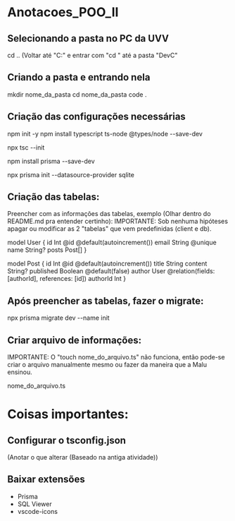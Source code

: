 # Anotacoes_POO_II

## Selecionando a pasta no PC da UVV
cd ..
(Voltar até "C:" e entrar com "cd " até a pasta "DevC"

## Criando a pasta e entrando nela
mkdir nome_da_pasta
cd nome_da_pasta
code .

## Criação das configurações necessárias
npm init -y
npm install typescript ts-node @types/node --save-dev

npx tsc --init

npm install prisma --save-dev

npx prisma init --datasource-provider sqlite

## Criação das tabelas:
Preencher com as informações das tabelas, exemplo (Olhar dentro do README.md pra entender certinho):
IMPORTANTE: Sob nenhuma hipóteses apagar ou modificar as 2 "tabelas" que vem predefinidas (client e db).

model User {
  id    Int     @id @default(autoincrement())
  email String  @unique
  name  String?
  posts Post[]
}

model Post {
  id        Int     @id @default(autoincrement())
  title     String
  content   String?
  published Boolean @default(false)
  author    User    @relation(fields: [authorId], references: [id])
  authorId  Int
}

## Após preencher as tabelas, fazer o migrate:
npx prisma migrate dev --name init

## Criar arquivo de informações:
IMPORTANTE: O "touch nome_do_arquivo.ts" não funciona, então pode-se criar o arquivo manualmente mesmo ou fazer da maneira que a Malu ensinou.

nome_do_arquivo.ts


# Coisas importantes:
## Configurar o tsconfig.json
(Anotar o que alterar (Baseado na antiga atividade))

## Baixar extensões
- Prisma
- SQL Viewer
- vscode-icons
